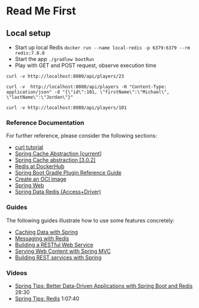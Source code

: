 # Read Me First

## Local setup

* Start up local Redis `docker run --name local-redis -p 6379:6379 --rm redis:7.0.8`
* Start the app `./gradlew bootRun`
* Play with GET and POST request, observe execution time
```shell
curl -v http://localhost:8080/api/players/23
```
```shell
curl -v  http://localhost:8080/api/players -H "Content-Type: application/json" -d "{\"id\":101, \"firstName\":\"Michael\", \"lastName\":\"Jordan\"}"
```
```shell
curl -v http://localhost:8080/api/players/101
```

### Reference Documentation
For further reference, please consider the following sections:

* [curl tutorial](https://curl.se/docs/manual.html)
* [Spring Cache Abstraction [current]](https://docs.spring.io/spring-framework/docs/current/reference/html/integration.html#cache)
* [Spring Cache abstraction [3.0.2]](https://docs.spring.io/spring-boot/docs/3.0.2/reference/htmlsingle/#io.caching)
* [Redis at DockerHub](https://hub.docker.com/_/redis)
* [Spring Boot Gradle Plugin Reference Guide](https://docs.spring.io/spring-boot/docs/3.0.2/gradle-plugin/reference/html/)
* [Create an OCI image](https://docs.spring.io/spring-boot/docs/3.0.2/gradle-plugin/reference/html/#build-image)
* [Spring Web](https://docs.spring.io/spring-boot/docs/3.0.2/reference/htmlsingle/#web)
* [Spring Data Redis (Access+Driver)](https://docs.spring.io/spring-boot/docs/3.0.2/reference/htmlsingle/#data.nosql.redis)

### Guides
The following guides illustrate how to use some features concretely:

* [Caching Data with Spring](https://spring.io/guides/gs/caching/)
* [Messaging with Redis](https://spring.io/guides/gs/messaging-redis/)
* [Building a RESTful Web Service](https://spring.io/guides/gs/rest-service/)
* [Serving Web Content with Spring MVC](https://spring.io/guides/gs/serving-web-content/)
* [Building REST services with Spring](https://spring.io/guides/tutorials/rest/)

### Videos

* [Spring Tips: Better Data-Driven Applications with Spring Boot and Redis](https://www.youtube.com/watch?v=Yq8Cc7eOgF8) 28:30
* [Spring Tips: Redis](https://www.youtube.com/watch?v=_M8xoagybzU) 1:07:40
